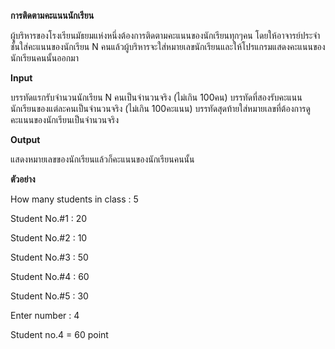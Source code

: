 **การติดตามคะแนนนักเรียน**

ผู้บริหารของโรงเรียนมัธยมแห่งหนึ่งต้องการติดตามคะแนนของนักเรียนทุกๆคน โดยให้อาจารย์ประจำชั้นใส่คะแนนของนักเรียน N คนแล้วผู้บริหารจะใส่หมายเลขนักเรียนและให้โปรแกรมแสดงคะแนนของนักเรียนคนนั้นออกมา

**Input** 

บรรทัดแรกรับจำนวนนักเรียน N คนเป็นจำนวนจริง (ไม่เกิน 100คน)
บรรทัดที่สองรับคะแนนนักเรียนของแต่ละคนเป็นจำนวนจริง (ไม่เกิน 100คะแนน)
บรรทัดสุดท้ายใส่หมายเลขที่ต้องการดูคะแนนของนักเรียนเป็นจำนวนจริง

**Output**

แสดงหมายเลขของนักเรียนแล้วก็คะแนนของนักเรียนคนนั้น

**ตัวอย่าง**

How many students in class : 5

Student No.#1 : 20

Student No.#2 : 10

Student No.#3 : 50

Student No.#4 : 60

Student No.#5 : 30

Enter number : 4

Student no.4 = 60 point
